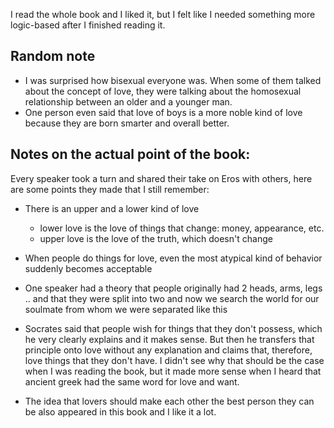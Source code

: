 I read the whole book and I liked it, but I felt like I needed something more logic-based after I finished reading it.


## Random note
* I was surprised how bisexual everyone was. When some of them talked about the concept of love, they were talking about the homosexual relationship between an older and a younger man.
* One person even said that love of boys is a more noble kind of love because they are born smarter and overall better.

## Notes on the actual point of the book:

Every speaker took a turn and shared their take on Eros with others, here are some points they made that I still remember:
- There is an upper and a lower kind of love
	- lower love is the love of things that change: money, appearance, etc.
	- upper love is the love of the truth, which doesn't change

- When people do things for love, even the most atypical kind of behavior suddenly becomes acceptable
- One speaker had a theory that people originally had 2 heads, arms, legs .. and that they were split into two and now we search the world for our soulmate from whom we were separated like this

- Socrates said that people wish for things that they don't possess, which he very clearly explains and it makes sense. But then he transfers that principle onto love without any explanation and claims that, therefore, love things that they don't have. I didn't see why that should be the case when I was reading the book, but it made more sense when I heard that ancient greek had the same word for love and want.

- The idea that lovers should make each other the best person they can be also appeared in this book and I like it a lot.
